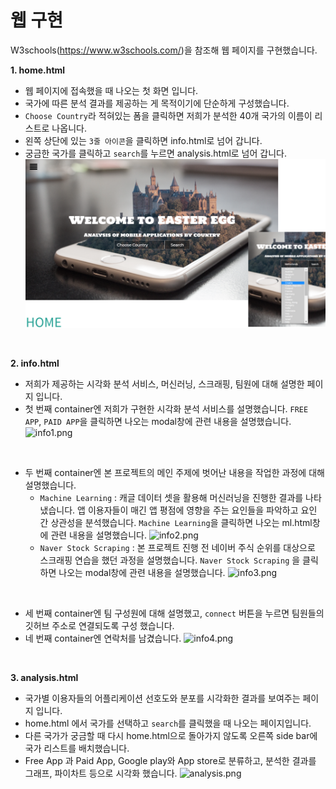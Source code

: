 # 웹 구현

 W3schools(https://www.w3schools.com/)을 참조해 웹 페이지를 구현했습니다.

**1. home.html** 
   - 웹 페이지에 접속했을 때 나오는 첫 화면 입니다.
   - 국가에 따른 분석 결과를 제공하는 게 목적이기에 단순하게 구성했습니다.
   - `Choose Country`라 적혀있는 폼을 클릭하면 저희가 분석한 40개 국가의 이름이 리스트로 나옵니다. 
   - 왼쪽 상단에 있는 `3줄 아이콘`을 클릭하면 info.html로 넘어 갑니다. 
   - 궁금한 국가를 클릭하고 `search`를 누르면 analysis.html로 넘어 갑니다.
![home.png](static/images/htmlexpl/home.png)

 
 

**2. info.html**  
   - 저희가 제공하는 시각화 분석 서비스, 머신러닝, 스크래핑, 팀원에 대해 설명한 페이지 입니다.
   - 첫 번째 container엔 저희가 구현한 시각화 분석 서비스를 설명했습니다. `FREE APP`, `PAID APP`을 클릭하면 나오는 modal창에 관련 내용을 설명했습니다.
![info1.png](C:\Develops\Project_multi_A3\static\images\htmlexpl\info1.png)
     
    
   - 두 번째 container엔 본 프로젝트의 메인 주제에 벗어난 내용을 작업한 과정에 대해 설명했습니다.
     - `Machine Learning` : 캐글 데이터 셋을 활용해 머신러닝을 진행한 결과를 나타냈습니다. 앱 이용자들이 매긴 앱 평점에 영향을 주는 요인들을 파악하고 요인 간 상관성을 분석했습니다. `Machine Learning`을 클릭하면 나오는 ml.html창에 관련 내용을 설명했습니다.
![info2.png](C:\Develops\Project_multi_A3\static\images\htmlexpl\info2.png)
       
      - `Naver Stock Scraping` : 본 프로젝트 진행 전 네이버 주식 순위를 대상으로 스크래핑 연습을 했던 과정을 설명했습니다. `Naver Stock Scraping` 을 클릭하면 나오는 modal창에 관련 내용을 설명했습니다.
![info3.png](C:\Develops\Project_multi_A3\static\images\htmlexpl\info3.png)
        
    
   - 세 번째 container엔 팀 구성원에 대해 설명했고, `connect` 버튼을 누르면 팀원들의 깃허브 주소로 연결되도록 구성 했습니다.
   - 네 번째 container엔 연락처를 남겼습니다.
![info4.png](C:\Develops\Project_multi_A3\static\images\htmlexpl\info4.png)
     
 
 

**3. analysis.html** 
   - 국가별 이용자들의 어플리케이션 선호도와 분포를 시각화한 결과를 보여주는 페이지 입니다.
   - home.html 에서 국가를 선택하고 `search`를 클릭했을 때 나오는 페이지입니다. 
   - 다른 국가가 궁금할 때 다시 home.html으로 돌아가지 않도록 오른쪽 side bar에 국가 리스트를 배치했습니다.
   - Free App 과 Paid App, Google play와 App store로 분류하고,  분석한 결과를 그래프, 파이차트 등으로 시각화 했습니다.
![analysis.png](C:\Develops\Project_multi_A3\static\images\htmlexpl\analysis.png)

